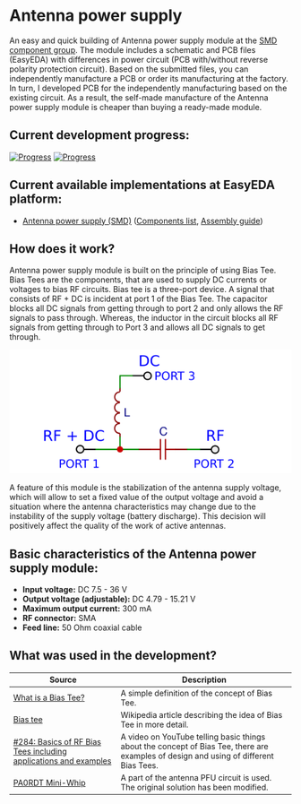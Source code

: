 # Antenna power supply

An easy and quick building of Antenna power supply module at the [SMD component group](./SMD/EasyEDA). The module includes a schematic and PCB files (EasyEDA) with differences in power circuit (PCB with/without reverse polarity protection circuit). Based on the submitted files, you can independently manufacture a PCB or order its manufacturing at the factory. In turn, I developed PCB for the independently manufacturing based on the existing circuit. As a result, the self-made manufacture of the Antenna power supply module is cheaper than buying a ready-made module.

## Current development progress:
[![Progress](https://img.shields.io/badge/Antenna%20power%20supply%20%28SMD%29-tested-green.svg)](https://easyeda.com/IgrikXD/Antenna-power-supply-SMD) [![Progress](https://img.shields.io/badge/version-1.5.EE-blue.svg)](./SMD/EasyEDA)  

## Current available implementations at EasyEDA platform:
- [Antenna power supply (SMD)] ([Components list](./SMD/Components%20list.md), [Assembly guide](./SMD/Assembly%20guide.md))

## How does it work?
Antenna power supply module is built on the principle of using Bias Tee. Bias Tees are the components, that are used to supply DC currents or voltages to bias RF circuits. Bias tee is a three-port device. A signal that consists of RF + DC is incident at port 1 of the Bias Tee. The capacitor blocks all DC signals from getting through to port 2 and only allows the RF signals to pass through. Whereas, the inductor in the circuit blocks all RF signals from getting through to Port 3 and allows all DC signals to get through.

![Bias Tee schematic](../Resources/Antenna%20power%20supply/Bias-Tee-schematic.png)  

A feature of this module is the stabilization of the antenna supply voltage, which will allow to set a fixed value of the output voltage and avoid a situation where the antenna characteristics may change due to the instability of the supply voltage (battery discharge). This decision will positively affect the quality of the work of active antennas.

## Basic characteristics of the Antenna power supply module:

- **Input voltage:** DC 7.5 - 36 V  
- **Output voltage (adjustable):** DC 4.79 - 15.21 V  
- **Maximum output current:** 300 mA  
- **RF connector:** SMA  
- **Feed line:** 50 Ohm coaxial cable  

## What was used in the development?
| Source | Description |
| ------ | ----------- |
| [What is a Bias Tee?] | A simple definition of the concept of Bias Tee. |
| [Bias tee] | Wikipedia article describing the idea of Bias Tee in more detail. |
| [#284: Basics of RF Bias Tees including applications and examples] | A video on YouTube telling basic things about the concept of Bias Tee, there are examples of design and using of different Bias Tees. |
| [PA0RDT Mini-Whip] | A part of the antenna PFU circuit is used. The original solution has been modified. |


[Antenna power supply (SMD)]: <https://easyeda.com/IgrikXD/Antenna-power-supply-SMD>
[What is a Bias Tee?]: <https://www.everythingrf.com/community/what-is-a-bias-tee>
[Bias tee]: <https://en.wikipedia.org/wiki/Bias_tee>
[#284: Basics of RF Bias Tees including applications and examples]: <https://www.youtube.com/watch?v=lxgpm-UXTNY>
[PA0RDT Mini-Whip]: <http://dl1dbc.net/SAQ/Mwhip/pa0rdt-Mini-Whip.pdf>
